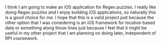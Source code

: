 I think I am going to make an iOS application for Regex puzzles. I really like doing Regex puzzles and I enjoy building iOS applications, so naturally this is a good choice for me. I hope that this is a valid project just because the other
option that I was considering is an iOS framework for location based data or
something along those lines just because I feel that it might be useful in my other project that I am planning on doing later, independent of RPI coursework.
